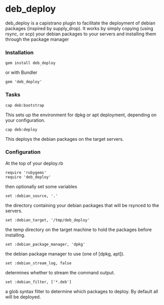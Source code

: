# deb_deploy

deb_deploy is a capistrano plugin to facilitate the deployment of debian packages (inspired by supply_drop). It works by simply copying (using rsync, or scp) your debian packages to your servers and installing them through the package manager

### Installation

    gem install deb_deploy

or with Bundler

    gem 'deb_deploy'

### Tasks

    cap deb:bootstrap

This sets up the environment for dpkg or apt deployment, depending on your configuration.

    cap deb:deploy

This deploys the debian packages on the target servers.

### Configuration

At the top of your deploy.rb

    require 'rubygems'
    require 'deb_deploy'

then optionally set some variables

    set :debian_source, '.'

the directory containing your debian packages that will be rsynced to the servers.

  	set :debian_target, '/tmp/deb_deploy'

the temp directory on the target machine to hold the packages before installing.

 	set :debian_package_manager, 'dpkg'

the debian package manager to use (one of [dpkg, apt]).

  	set :debian_stream_log, false

determines whether to stream the command output.
	
	set :debian_filter, ['*.deb']

a glob syntax filter to determine which packages to deploy. By default all will be deployed.